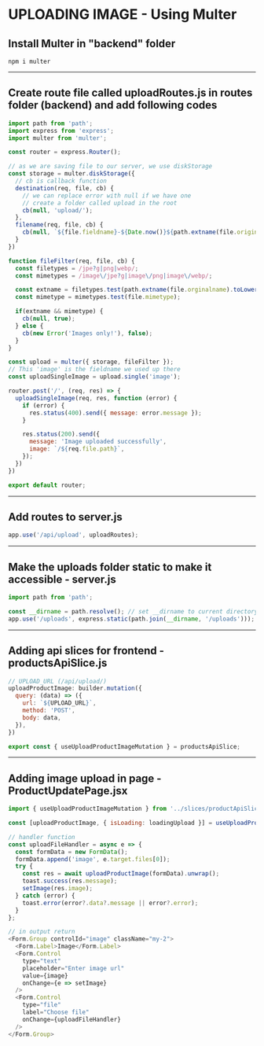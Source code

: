 # UPLOADING IMAGE - Using Multer

## Install Multer in "backend" folder
`npm i multer`

---

## Create route file called uploadRoutes.js in routes folder (backend) and add following codes
```js
import path from 'path';
import express from 'express';
import multer from 'multer';

const router = express.Router();

// as we are saving file to our server, we use diskStorage
const storage = multer.diskStorage({
  // cb is callback function
  destination(req, file, cb) {
    // we can replace error with null if we have one
    // create a folder called upload in the root
    cb(null, 'upload/');
  },
  filename(req, file, cb) {
    cb(null, `${file.fieldname}-${Date.now()}${path.extname(file.originalname)}`);
  }
})

function fileFilter(req, file, cb) {
  const filetypes = /jpe?g|png|webp/;
  const mimetypes = /image\/jpe?g|image\/png|image\/webp/;

  const extname = filetypes.test(path.extname(file.orginalname).toLowerCase());
  const mimetype = mimetypes.test(file.mimetype);

  if(extname && mimetype) {
    cb(null, true);
  } else {
    cb(new Error('Images only!'), false);
  }
}

const upload = multer({ storage, fileFilter });
// This 'image' is the fieldname we used up there
const uploadSingleImage = upload.single('image');

router.post('/', (req, res) => {
  uploadSingleImage(req, res, function (error) {
    if (error) {
      res.status(400).send({ message: error.message });
    }

    res.status(200).send({
      message: 'Image uploaded successfully',
      image: `/${req.file.path}`,
    });
  }) 
})

export default router;
```

---

## Add routes to server.js
```js
app.use('/api/upload', uploadRoutes);
```

---

## Make the uploads folder static to make it accessible - server.js
```js
import path from 'path';

const __dirname = path.resolve(); // set __dirname to current directory
app.use('/uploads', express.static(path.join(__dirname, '/uploads')));
```

---

## Adding api slices for frontend - productsApiSlice.js
```js
// UPLOAD_URL (/api/upload/)
uploadProductImage: builder.mutation({
  query: (data) => ({
    url: `${UPLOAD_URL}`,
    method: 'POST',
    body: data,
  }),
})

export const { useUploadProductImageMutation } = productsApiSlice;
```

---

## Adding image upload in page - ProductUpdatePage.jsx
```js
import { useUploadProductImageMutation } from '../slices/productApiSlice';

const [uploadProductImage, { isLoading: loadingUpload }] = useUploadProductImageMutation();

// handler function
const uploadFileHandler = async e => {
  const formData = new FormData();
  formData.append('image', e.target.files[0]);
  try {
    const res = await uploadProductImage(formData).unwrap();
    toast.success(res.message);
    setImage(res.image);
  } catch (error) {
    toast.error(error?.data?.message || error?.error);
  }
};

// in output return
<Form.Group controlId="image" className="my-2">
  <Form.Label>Image</Form.Label>
  <Form.Control
    type="text"
    placeholder="Enter image url"
    value={image}
    onChange={e => setImage}
  />
  <Form.Control
    type="file"
    label="Choose file"
    onChange={uploadFileHandler}
  />
</Form.Group>
```